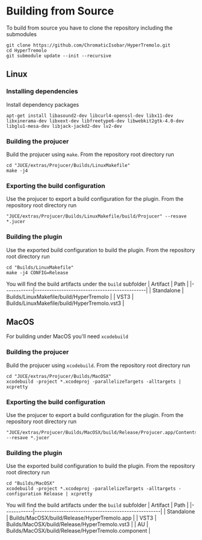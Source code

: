 
# Building from Source
To build from source you have to clone the repository including the submodules

```
git clone https://github.com/ChromaticIsobar/HyperTremolo.git
cd HyperTremolo
git submodule update --init --recursive
```

## Linux

### Installing dependencies
Install dependency packages
```
apt-get install libasound2-dev libcurl4-openssl-dev libx11-dev libxinerama-dev libxext-dev libfreetype6-dev libwebkit2gtk-4.0-dev libglu1-mesa-dev libjack-jackd2-dev lv2-dev
```

### Building the projucer
Build the projucer using `make`.
From the repository root directory run
```
cd "JUCE/extras/Projucer/Builds/LinuxMakefile"
make -j4
```

### Exporting the build configuration
Use the projucer to export a build configuration for the plugin.
From the repository root directory run
```
"JUCE/extras/Projucer/Builds/LinuxMakefile/build/Projucer" --resave *.jucer
```

### Building the plugin
Use the exported build configuration to build the plugin.
From the repository root directory run
```
cd "Builds/LinuxMakefile"
make -j4 CONFIG=Release
```

You will find the build artifacts under the `build` subfolder
| Artifact   | Path                                         |
|------------|----------------------------------------------|
| Standalone | Builds/LinuxMakefile/build/HyperTremolo      |
| VST3       | Builds/LinuxMakefile/build/HyperTremolo.vst3 |


## MacOS
For building under MacOS you'll need `xcodebuild`

### Building the projucer
Build the projucer using `xcodebuild`.
From the repository root directory run
```
cd "JUCE/extras/Projucer/Builds/MacOSX"
xcodebuild -project *.xcodeproj -parallelizeTargets -alltargets | xcpretty
```

### Exporting the build configuration
Use the projucer to export a build configuration for the plugin.
From the repository root directory run
```
"JUCE/extras/Projucer/Builds/MacOSX/build/Release/Projucer.app/Contents/MacOS/Projucer" --resave *.jucer
```

### Building the plugin
Use the exported build configuration to build the plugin.
From the repository root directory run
```
cd "Builds/MacOSX"
xcodebuild -project *.xcodeproj -parallelizeTargets -alltargets -configuration Release | xcpretty
```

You will find the build artifacts under the `build` subfolder
| Artifact   | Path                                               |
|------------|----------------------------------------------------|
| Standalone | Builds/MacOSX/build/Release/HyperTremolo.app       |
| VST3       | Builds/MacOSX/build/Release/HyperTremolo.vst3      |
| AU         | Builds/MacOSX/build/Release/HyperTremolo.component |

